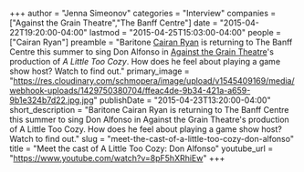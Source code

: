 +++
author = "Jenna Simeonov"
categories = "Interview"
companies = ["Against the Grain Theatre","The Banff Centre"]
date = "2015-04-22T19:20:00-04:00"
lastmod = "2015-04-25T15:03:00-04:00"
people = ["Cairan Ryan"]
preamble = "Baritone [Cairan Ryan](http://www.cairanryan.com/) is returning to The Banff Centre this summer to sing Don Alfonso in [Against the Grain Theatre](http://againstthegraintheatre.com/)'s production of *A Little Too Cozy*. How does he feel about playing a game show host? Watch to find out."
primary_image = "https://res.cloudinary.com/schmopera/image/upload/v1545409169/media/webhook-uploads/1429750380704/ffeac4de-9b34-421a-a659-9b1e324b7d22.jpg.jpg"
publishDate = "2015-04-23T13:20:00-04:00"
short_description = "Baritone Cairan Ryan is returning to The Banff Centre this summer to sing Don Alfonso in Against the Grain Theatre&#039;s production of A Little Too Cozy. How does he feel about playing a game show host? Watch to find out."
slug = "meet-the-cast-of-a-little-too-cozy-don-alfonso"
title = "Meet the cast of A Little Too Cozy: Don Alfonso"
youtube_url = "https://www.youtube.com/watch?v=8pF5hXRhiEw"
+++


